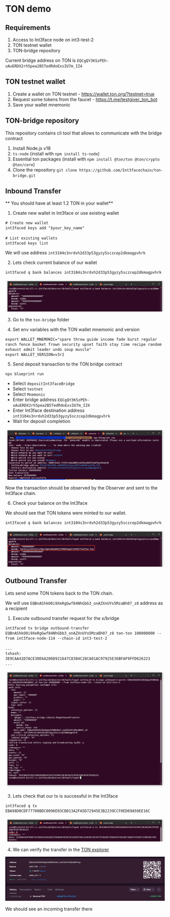 # TON demo

## Requirements
1. Access to Int3face node on int3-test-2
2. TON testnet wallet 
3. TON-bridge repository

Current bridge address on TON is `EQCgQY3KSzPEh-uAuERDX2rh5pea2B5TedRdoExsIU7m_IZ4`

## TON testnet wallet

1. Create a wallet on TON testnet - https://wallet.ton.org/?testnet=true
2. Request some tokens from the faucet - https://t.me/testgiver_ton_bot
3. Save your wallet mnemonic

## TON-bridge repository

This repository contains cli tool that allows to communicate with the bridge contract 

1. Install Node.js v18
2. `ts-node` (install with `npm install ts-node`)
3. Essential ton packages (install with `npm install @ton/ton @ton/crypto @ton/core`)
4. Clone the repository `git clone https://github.com/Int3facechain/ton-bridge.git`

## Inbound Transfer

** You should have at least 1.2 TON in your wallet**

1. Create new wallet in Int3face or use existing wallet

```shell
# Create new wallet
int3faced keys add "$your_key_name"

# List existing wallets
int3faced keys list
```

We will use address `int3104s3nrdvh2d33p53gyzy5sczcep2dkmagpvhrk`

2. Lets check current balance of our wallet

```shell
int3faced q bank balances int3104s3nrdvh2d33p53gyzy5sczcep2dkmagpvhrk
```

![init_balance](/img/demos/ton/testnet_init_balance.png)

3. Go to the `ton-bridge` folder

4. Set env variables with the TON wallet mnemonic and version

```shell
export WALLET_MNEMONIC="spare throw guide income fade burst regular ranch fence basket frown security upset faith stay time recipe random exhaust admit leader undo soup muscle"
export WALLET_VERSION=v3r2
```

5. Send deposit transaction to the TON bridge contract

```shell
npx blueprint run
```

 * Select `depositInt3faceBridge`
 * Select `testnet`
 * Select `Mnemonic`
 * Enter bridge address `EQCgQY3KSzPEh-uAuERDX2rh5pea2B5TedRdoExsIU7m_IZ4`
 * Enter Int3face destination address `int3104s3nrdvh2d33p53gyzy5sczcep2dkmagpvhrk`
 * Wait for deposit completion

![deposit_completed](/img/demos/ton/testnet_deposit_completed.png)

Now the transaction should be observed by the Observer and sent to the Int3face chain.

6. Check your balance on the Int3face

We should see that TON tokens were minted to our wallet.

```shell
int3faced q bank balances int3104s3nrdvh2d33p53gyzy5sczcep2dkmagpvhrk
```

![updated_balance](/img/demos/ton/testnet_updated_balance.png)

## Outbound Transfer

Lets send some TON tokens back to the TON chain.

We will use `EQBnAShkO0i9XeRgGwf84NhGbb3_onAZXnUYo5MzaBh07_z8` address as a recipient

1. Execute outbound transfer request for the x/bridge

```shell
int3faced tx bridge outbound-transfer EQBnAShkO0i9XeRgGwf84NhGbb3_onAZXnUYo5MzaBh07_z8 ton-ton 100000000 --from int3face-node-114 --chain-id int3-test-2

...
txhash: 3E9CAA41D7ACE30E6A286D921647C8304C28CA01AC97925E36BFAF9FFD626223
...
```

![execute_outbound](/img/demos/ton/testnet_execute_outbound.png)

3. Lets check that our tx is successful in the Int3face

```shell
int3faced q tx EBA98D0CDF77700BDC0096E03CB013A2FA5D72945E3B2239CCF0ED69A50EE16C
```

![outbound_result](/img/demos/ton/testnet_outbound_result.png)

4. We can verify the transfer in the [TON explorer](https://testnet.tonviewer.com/kQBnAShkO0i9XeRgGwf84NhGbb3_onAZXnUYo5MzaBh070d2)

![recipient_balance](/img/demos/ton/testnet_recipient_balance.png)

We should see an incoming transfer there
